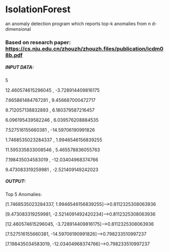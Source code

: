 # IsolationForest
an anomaly detection program which reports top-k anomalies from n d-dimensional

### Based on research paper: https://cs.nju.edu.cn/zhouzh/zhouzh.files/publication/icdm08b.pdf

##### INPUT DATA:
5

 12.460574615296045 , -3.728914409816175
 
 7.665861484767281 , 9.456687000472717
 
 9.712057138832893 , 6.180379587216457
 
 6.096195439582246 , 6.039576208884535
 
 7.527516155660381 , -14.59706190991826
 
 1.7468535023284337 , 1.9946546156839255
 
 11.595335833008546 , 5.465578836055763
 
 7.198435034583019 , -12.03404968374766
 
 9.473083319259981 , -2.521409149242023


##### OUTPUT:

Top 5 Anomalies: 

[1.7468535023284337, 1.9946546156839255]-->0.8112325308063936

[9.473083319259981, -2.5214091492420234]-->0.8112325308063936

[12.460574615296045, -3.728914409816175]-->0.8112325308063936

[7.527516155660381, -14.59706190991826]-->0.798233510997237

[7.198435034583019, -12.03404968374766]-->0.798233510997237


